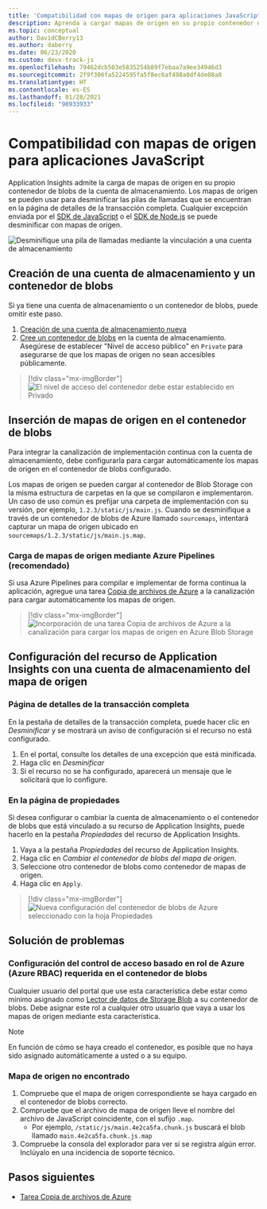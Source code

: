 ```yaml
---
title: 'Compatibilidad con mapas de origen para aplicaciones JavaScript: Azure Monitor Application Insights'
description: Aprenda a cargar mapas de origen en su propio contenedor de blobs de la cuenta de almacenamiento mediante Application Insights.
ms.topic: conceptual
author: DavidCBerry13
ms.author: daberry
ms.date: 06/23/2020
ms.custom: devx-track-js
ms.openlocfilehash: 79462dcb503e5835254b89f7ebaa7a9ee34946d3
ms.sourcegitcommit: 2f9f306fa5224595fa5f8ec6af498a0df4de08a8
ms.translationtype: HT
ms.contentlocale: es-ES
ms.lasthandoff: 01/28/2021
ms.locfileid: "98933933"
---
```

# <a name="source-map-support-for-javascript-applications"></a>Compatibilidad con mapas de origen para aplicaciones JavaScript

Application Insights admite la carga de mapas de origen en su propio contenedor de blobs de la cuenta de almacenamiento.
Los mapas de origen se pueden usar para desminificar las pilas de llamadas que se encuentran en la página de detalles de la transacción completa. Cualquier excepción enviada por el [SDK de JavaScript][ApplicationInsights-JS] o el [SDK de Node.js][ApplicationInsights-Node.js] se puede desminificar con mapas de origen.

![Desminifique una pila de llamadas mediante la vinculación a una cuenta de almacenamiento](./media/source-map-support/details-unminify.gif)

## <a name="create-a-new-storage-account-and-blob-container"></a>Creación de una cuenta de almacenamiento y un contenedor de blobs

Si ya tiene una cuenta de almacenamiento o un contenedor de blobs, puede omitir este paso.

1. [Creación de una cuenta de almacenamiento nueva][create storage account]
2. [Cree un contenedor de blobs][create blob container] en la cuenta de almacenamiento. Asegúrese de establecer "Nivel de acceso público" en `Private` para asegurarse de que los mapas de origen no sean accesibles públicamente.

> [!div class="mx-imgBorder"]
>![El nivel de acceso del contenedor debe estar establecido en Privado](./media/source-map-support/container-access-level.png)

## <a name="push-your-source-maps-to-your-blob-container"></a>Inserción de mapas de origen en el contenedor de blobs

Para integrar la canalización de implementación continua con la cuenta de almacenamiento, debe configurarla para cargar automáticamente los mapas de origen en el contenedor de blobs configurado.

Los mapas de origen se pueden cargar al contenedor de Blob Storage con la misma estructura de carpetas en la que se compilaron e implementaron. Un caso de uso común es prefijar una carpeta de implementación con su versión, por ejemplo, `1.2.3/static/js/main.js`. Cuando se desminifique a través de un contenedor de blobs de Azure llamado `sourcemaps`, intentará capturar un mapa de origen ubicado en `sourcemaps/1.2.3/static/js/main.js.map`.

### <a name="upload-source-maps-via-azure-pipelines-recommended"></a>Carga de mapas de origen mediante Azure Pipelines (recomendado)

Si usa Azure Pipelines para compilar e implementar de forma continua la aplicación, agregue una tarea [Copia de archivos de Azure][azure file copy] a la canalización para cargar automáticamente los mapas de origen.

> [!div class="mx-imgBorder"]
> ![Incorporación de una tarea Copia de archivos de Azure a la canalización para cargar los mapas de origen en Azure Blob Storage](./media/source-map-support/azure-file-copy.png)

## <a name="configure-your-application-insights-resource-with-a-source-map-storage-account"></a>Configuración del recurso de Application Insights con una cuenta de almacenamiento del mapa de origen

### <a name="from-the-end-to-end-transaction-details-page"></a>Página de detalles de la transacción completa

En la pestaña de detalles de la transacción completa, puede hacer clic en *Desminificar* y se mostrará un aviso de configuración si el recurso no está configurado.

1. En el portal, consulte los detalles de una excepción que está minificada.
2. Haga clic en *Desminificar*
3. Si el recurso no se ha configurado, aparecerá un mensaje que le solicitará que lo configure.

### <a name="from-the-properties-page"></a>En la página de propiedades

Si desea configurar o cambiar la cuenta de almacenamiento o el contenedor de blobs que está vinculado a su recurso de Application Insights, puede hacerlo en la pestaña *Propiedades* del recurso de Application Insights.

1. Vaya a la pestaña *Propiedades* del recurso de Application Insights.
2. Haga clic en *Cambiar el contenedor de blobs del mapa de origen*.
3. Seleccione otro contenedor de blobs como contenedor de mapas de origen.
4. Haga clic en `Apply`.

> [!div class="mx-imgBorder"]
> ![Nueva configuración del contenedor de blobs de Azure seleccionado con la hoja Propiedades](./media/source-map-support/reconfigure.png)

## <a name="troubleshooting"></a>Solución de problemas

### <a name="required-azure-role-based-access-control-azure-rbac-settings-on-your-blob-container"></a>Configuración del control de acceso basado en rol de Azure (Azure RBAC) requerida en el contenedor de blobs

Cualquier usuario del portal que use esta característica debe estar como mínimo asignado como [Lector de datos de Storage Blob][storage blob data reader] a su contenedor de blobs. Debe asignar este rol a cualquier otro usuario que vaya a usar los mapas de origen mediante esta característica.

> [!NOTE]
> En función de cómo se haya creado el contenedor, es posible que no haya sido asignado automáticamente a usted o a su equipo.

### <a name="source-map-not-found"></a>Mapa de origen no encontrado

1. Compruebe que el mapa de origen correspondiente se haya cargado en el contenedor de blobs correcto.
2. Compruebe que el archivo de mapa de origen lleve el nombre del archivo de JavaScript coincidente, con el sufijo `.map`.
    - Por ejemplo, `/static/js/main.4e2ca5fa.chunk.js` buscará el blob llamado `main.4e2ca5fa.chunk.js.map`
3. Compruebe la consola del explorador para ver si se registra algún error. Inclúyalo en una incidencia de soporte técnico.

## <a name="next-steps"></a>Pasos siguientes

* [Tarea Copia de archivos de Azure](/azure/devops/pipelines/tasks/deploy/azure-file-copy)


<!-- Remote URLs -->
[create storage account]: ../../storage/common/storage-account-create.md?toc=%2Fazure%2Fstorage%2Fblobs%2Ftoc.json&tabs=azure-portal
[create blob container]: ../../storage/blobs/storage-quickstart-blobs-portal.md
[storage blob data reader]: ../../role-based-access-control/built-in-roles.md#storage-blob-data-reader
[ApplicationInsights-JS]: https://github.com/microsoft/applicationinsights-js
[ApplicationInsights-Node.js]: https://github.com/microsoft/applicationinsights-node.js
[azure file copy]: https://aka.ms/azurefilecopyreadme
